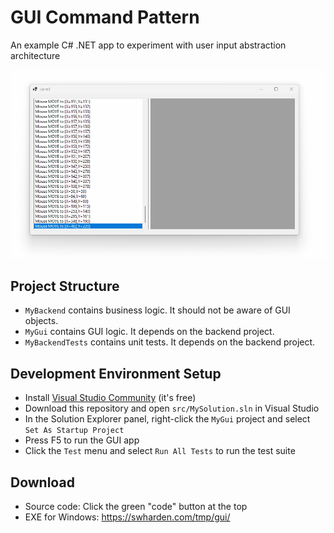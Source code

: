 # GUI Command Pattern

An example C# .NET app to experiment with user input abstraction architecture

![](dev/screenshot.gif)

## Project Structure
* `MyBackend` contains business logic. It should not be aware of GUI objects.
* `MyGui` contains GUI logic. It depends on the backend project.
* `MyBackendTests` contains unit tests. It depends on the backend project.

## Development Environment Setup

* Install [Visual Studio Community](https://visualstudio.microsoft.com/vs/community/) (it's free)
* Download this repository and open `src/MySolution.sln` in Visual Studio
* In the Solution Explorer panel, right-click the `MyGui` project and select `Set As Startup Project`
* Press F5 to run the GUI app
* Click the `Test` menu and select `Run All Tests` to run the test suite

## Download
* Source code: Click the green "code" button at the top
* EXE for Windows: https://swharden.com/tmp/gui/